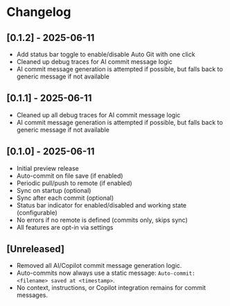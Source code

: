 # Changelog

## [0.1.2] - 2025-06-11
- Add status bar toggle to enable/disable Auto Git with one click
- Cleaned up debug traces for AI commit message logic
- AI commit message generation is attempted if possible, but falls back to generic message if not available

## [0.1.1] - 2025-06-11
- Cleaned up all debug traces for AI commit message logic
- AI commit message generation is attempted if possible, but falls back to generic message if not available

## [0.1.0] - 2025-06-11
- Initial preview release
- Auto-commit on file save (if enabled)
- Periodic pull/push to remote (if enabled)
- Sync on startup (optional)
- Sync after each commit (optional)
- Status bar indicator for enabled/disabled and working state (configurable)
- No errors if no remote is defined (commits only, skips sync)
- All features are opt-in via settings

## [Unreleased]
- Removed all AI/Copilot commit message generation logic.
- Auto-commits now always use a static message: `Auto-commit: <filename> saved at <timestamp>`.
- No context, instructions, or Copilot integration remains for commit messages.
